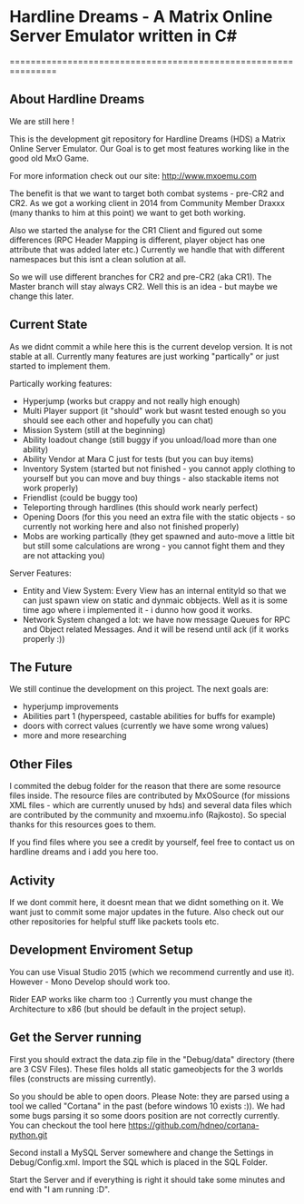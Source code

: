 # Hardline Dreams - A Matrix Online Server Emulator written in C#
===============================================================

## About Hardline Dreams
We are still here ! 

This is the development git repository for Hardline Dreams (HDS) a Matrix Online Server Emulator.
Our Goal is to get most features working like in the good old MxO Game.

For more information check out our site: http://www.mxoemu.com 

The benefit is that we want to target both combat systems - pre-CR2 and CR2.
As we got a working client in 2014 from Community Member Draxxx (many thanks to him at this point) we want to get both working.

Also we started the analyse for the CR1 Client and figured out some differences (RPC Header Mapping is different, player object has one attribute that was added later etc.)
Currently we handle that with different namespaces but this isnt a clean solution at all.

So we will use different branches for CR2 and pre-CR2 (aka CR1). The Master branch will stay always CR2. 
Well this is an idea - but maybe we change this later. 

## Current State
As we didnt commit a while here this is the current develop version. It is not stable at all.
Currently many features are just working "partically" or just started to implement them.

Partically working features:
- Hyperjump (works but crappy and not really high enough)
- Multi Player support (it "should" work but wasnt tested enough so you should see each other and hopefully you can chat)
- Mission System (still at the beginning)
- Ability loadout change (still buggy if you unload/load more than one ability)
- Ability Vendor at Mara C just for tests (but you can buy items)
- Inventory System (started but not finished - you cannot apply clothing to yourself but you can move and buy things - also stackable items not work properly)
- Friendlist (could be buggy too)
- Teleporting through hardlines (this should work nearly perfect)
- Opening Doors (for this you need an extra file with the static objects - so currently not working here and also not finished properly)
- Mobs are working partically (they get spawned and auto-move a little bit but still some calculations are wrong - you cannot fight them and they are not attacking you)

Server Features:
- Entity and View System: Every View has an internal entityId so that we can just spawn view on static and dynmaic obbjects. Well as it is some time ago where i implemented it - i dunno how good it works.
- Network System changed a lot: we have now message Queues for RPC and Object related Messages. And it will be resend until ack (if it works properly :))

## The Future
We still continue the development on this project. 
The next goals are:
- hyperjump improvements
- Abilities part 1 (hyperspeed, castable abilities for buffs for example)
- doors with correct values (currently we have some wrong values)
- more and more researching


## Other Files
I commited the debug folder for the reason that there are some resource files inside.
The resource files are contributed by MxOSource (for missions XML files - which are currently unused by hds) and several data files which are contributed by the community and mxoemu.info (Rajkosto).
So special thanks for this resources goes to them. 

If you find files where you see a credit by yourself, feel free to contact us on hardline dreams and i add you here too.

## Activity
If we dont commit here, it doesnt mean that we didnt something on it. We want just to commit some major updates in the future.
Also check out our other repositories for helpful stuff like packets tools etc.


## Development Enviroment Setup
You can use Visual Studio 2015 (which we recommend currently and use it). 
However - Mono Develop should work too.

Rider EAP works like charm too :) 
Currently you must change the Architecture to x86 (but should be default in the project setup).

## Get the Server running
First you should extract the data.zip file in the "Debug/data" directory (there are 3 CSV Files).
These files holds all static gameobjects for the 3 worlds files (constructs are missing currently).

So you should be able to open doors.
Please Note: they are parsed using a tool we called "Cortana" in the past (before windows 10 exists :)). 
We had some bugs parsing it so some doors position are not correctly currently.
You can checkout the tool here https://github.com/hdneo/cortana-python.git

Second install a MySQL Server somewhere and change the Settings in Debug/Config.xml. 
Import the SQL which is placed in the SQL Folder. 

Start the Server and if everything is right it should take some minutes and end with "I am running :D".




